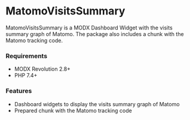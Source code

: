# MatomoVisitsSummary

MatomoVisitsSummary is a MODX Dashboard Widget with the visits summary graph of
Matomo. The package also includes a chunk with the Matomo tracking code.

### Requirements

* MODX Revolution 2.8+
* PHP 7.4+

### Features

* Dashboard widgets to display the visits summary graph of Matomo
* Prepared chunk with the Matomo tracking code
